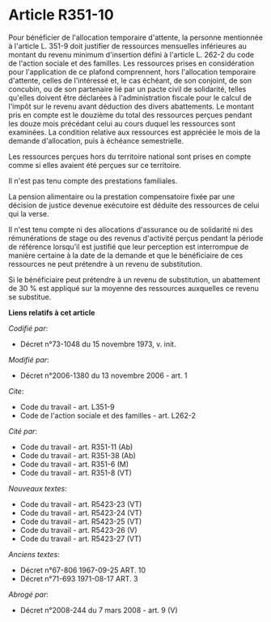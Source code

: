 # Article R351-10

Pour bénéficier de l'allocation temporaire d'attente, la personne mentionnée à l'article L. 351-9 doit justifier de
ressources mensuelles inférieures au montant du revenu minimum d'insertion défini à l'article L. 262-2 du code de l'action
sociale et des familles. Les ressources prises en considération pour l'application de ce plafond comprennent, hors
l'allocation temporaire d'attente, celles de l'intéressé et, le cas échéant, de son conjoint, de son concubin, ou de son
partenaire lié par un pacte civil de solidarité, telles qu'elles doivent être déclarées à l'administration fiscale pour le
calcul de l'impôt sur le revenu avant déduction des divers abattements. Le montant pris en compte est le douzième du total
des ressources perçues pendant les douze mois précédant celui au cours duquel les ressources sont examinées. La condition
relative aux ressources est appréciée le mois de la demande d'allocation, puis à échéance semestrielle.

Les ressources perçues hors du territoire national sont prises en compte comme si elles avaient été perçues sur ce
territoire.

Il n'est pas tenu compte des prestations familiales.

La pension alimentaire ou la prestation compensatoire fixée par une décision de justice devenue exécutoire est déduite des
ressources de celui qui la verse.

Il n'est tenu compte ni des allocations d'assurance ou de solidarité ni des rémunérations de stage ou des revenus d'activité
perçus pendant la période de référence lorsqu'il est justifié que leur perception est interrompue de manière certaine à la
date de la demande et que le bénéficiaire de ces ressources ne peut prétendre à un revenu de substitution.

Si le bénéficiaire peut prétendre à un revenu de substitution, un abattement de 30 % est appliqué sur la moyenne des
ressources auxquelles ce revenu se substitue.

**Liens relatifs à cet article**

_Codifié par_:

  - Décret n°73-1048 du 15 novembre 1973, v. init.

_Modifié par_:

  - Décret n°2006-1380 du 13 novembre 2006 - art. 1

_Cite_:

  - Code du travail - art. L351-9
  - Code de l'action sociale et des familles - art. L262-2

_Cité par_:

  - Code du travail - art. R351-11 (Ab)
  - Code du travail - art. R351-38 (Ab)
  - Code du travail - art. R351-6 (M)
  - Code du travail - art. R351-8 (VT)

_Nouveaux textes_:

  - Code du travail - art. R5423-23 (VT)
  - Code du travail - art. R5423-24 (VT)
  - Code du travail - art. R5423-25 (VT)
  - Code du travail - art. R5423-26 (V)
  - Code du travail - art. R5423-27 (VT)

_Anciens textes_:

  - Décret n°67-806 1967-09-25 ART. 10
  - Décret n°71-693 1971-08-17 ART. 3

_Abrogé par_:

  - Décret n°2008-244 du 7 mars 2008 - art. 9 (V)
